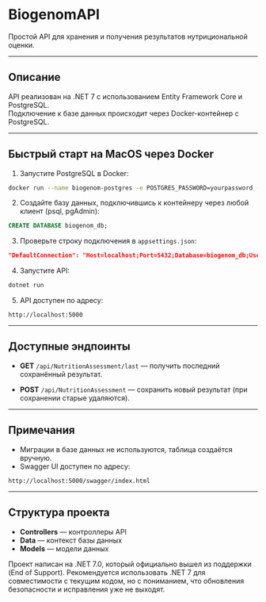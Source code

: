 # BiogenomAPI

Простой API для хранения и получения результатов нутрициональной оценки.

---

## Описание

API реализован на .NET 7 с использованием Entity Framework Core и PostgreSQL.  
Подключение к базе данных происходит через Docker-контейнер с PostgreSQL.

---

## Быстрый старт на MacOS через Docker

1. Запустите PostgreSQL в Docker:  
```bash
docker run --name biogenom-postgres -e POSTGRES_PASSWORD=yourpassword -p 5432:5432 -d postgres:15
```

2. Создайте базу данных, подключившись к контейнеру через любой клиент (psql, pgAdmin):  
```sql
CREATE DATABASE biogenom_db;
```

3. Проверьте строку подключения в `appsettings.json`:  
```json
"DefaultConnection": "Host=localhost;Port=5432;Database=biogenom_db;Username=postgres;Password=yourpassword"
```

4. Запустите API:  
```bash
dotnet run
```

5. API доступен по адресу:  
```
http://localhost:5000
```

---

## Доступные эндпоинты

- **GET** `/api/NutritionAssessment/last` — получить последний сохранённый результат.

- **POST** `/api/NutritionAssessment` — сохранить новый результат (при сохранении старые удаляются).

---

## Примечания

- Миграции в базе данных не используются, таблица создаётся вручную.  
- Swagger UI доступен по адресу:  
```
http://localhost:5000/swagger/index.html
```

---

## Структура проекта

- **Controllers** — контроллеры API  
- **Data** — контекст базы данных  
- **Models** — модели данных

Проект написан на .NET 7.0, который официально вышел из поддержки (End of Support).
Рекомендуется использовать .NET 7 для совместимости с текущим кодом, но с пониманием, что обновления безопасности и исправления уже не выходят.


